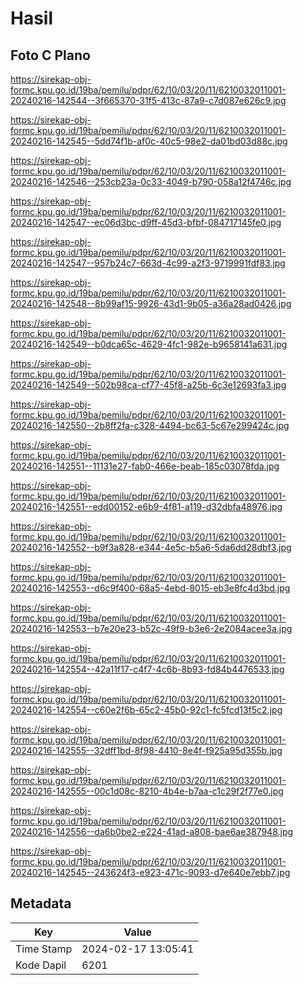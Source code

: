 # Hasil

## Foto C Plano

https://sirekap-obj-formc.kpu.go.id/19ba/pemilu/pdpr/62/10/03/20/11/6210032011001-20240216-142544--3f665370-31f5-413c-87a9-c7d087e626c9.jpg

https://sirekap-obj-formc.kpu.go.id/19ba/pemilu/pdpr/62/10/03/20/11/6210032011001-20240216-142545--5dd74f1b-af0c-40c5-98e2-da01bd03d88c.jpg

https://sirekap-obj-formc.kpu.go.id/19ba/pemilu/pdpr/62/10/03/20/11/6210032011001-20240216-142546--253cb23a-0c33-4049-b790-058a12f4746c.jpg

https://sirekap-obj-formc.kpu.go.id/19ba/pemilu/pdpr/62/10/03/20/11/6210032011001-20240216-142547--ec06d3bc-d9ff-45d3-bfbf-084717145fe0.jpg

https://sirekap-obj-formc.kpu.go.id/19ba/pemilu/pdpr/62/10/03/20/11/6210032011001-20240216-142547--957b24c7-663d-4c99-a2f3-9719991fdf83.jpg

https://sirekap-obj-formc.kpu.go.id/19ba/pemilu/pdpr/62/10/03/20/11/6210032011001-20240216-142548--8b99af15-9926-43d1-9b05-a36a28ad0426.jpg

https://sirekap-obj-formc.kpu.go.id/19ba/pemilu/pdpr/62/10/03/20/11/6210032011001-20240216-142549--b0dca65c-4629-4fc1-982e-b9658141a631.jpg

https://sirekap-obj-formc.kpu.go.id/19ba/pemilu/pdpr/62/10/03/20/11/6210032011001-20240216-142549--502b98ca-cf77-45f8-a25b-6c3e12693fa3.jpg

https://sirekap-obj-formc.kpu.go.id/19ba/pemilu/pdpr/62/10/03/20/11/6210032011001-20240216-142550--2b8ff2fa-c328-4494-bc63-5c67e299424c.jpg

https://sirekap-obj-formc.kpu.go.id/19ba/pemilu/pdpr/62/10/03/20/11/6210032011001-20240216-142551--11131e27-fab0-466e-beab-185c03078fda.jpg

https://sirekap-obj-formc.kpu.go.id/19ba/pemilu/pdpr/62/10/03/20/11/6210032011001-20240216-142551--edd00152-e6b9-4f81-a119-d32dbfa48976.jpg

https://sirekap-obj-formc.kpu.go.id/19ba/pemilu/pdpr/62/10/03/20/11/6210032011001-20240216-142552--b9f3a828-e344-4e5c-b5a6-5da6dd28dbf3.jpg

https://sirekap-obj-formc.kpu.go.id/19ba/pemilu/pdpr/62/10/03/20/11/6210032011001-20240216-142553--d6c9f400-68a5-4ebd-8015-eb3e8fc4d3bd.jpg

https://sirekap-obj-formc.kpu.go.id/19ba/pemilu/pdpr/62/10/03/20/11/6210032011001-20240216-142553--b7e20e23-b52c-49f9-b3e6-2e2084acee3a.jpg

https://sirekap-obj-formc.kpu.go.id/19ba/pemilu/pdpr/62/10/03/20/11/6210032011001-20240216-142554--42a11f17-c4f7-4c6b-8b93-fd84b4476533.jpg

https://sirekap-obj-formc.kpu.go.id/19ba/pemilu/pdpr/62/10/03/20/11/6210032011001-20240216-142554--c60e2f6b-65c2-45b0-92c1-fc5fcd13f5c2.jpg

https://sirekap-obj-formc.kpu.go.id/19ba/pemilu/pdpr/62/10/03/20/11/6210032011001-20240216-142555--32dff1bd-8f98-4410-8e4f-f925a95d355b.jpg

https://sirekap-obj-formc.kpu.go.id/19ba/pemilu/pdpr/62/10/03/20/11/6210032011001-20240216-142555--00c1d08c-8210-4b4e-b7aa-c1c29f2f77e0.jpg

https://sirekap-obj-formc.kpu.go.id/19ba/pemilu/pdpr/62/10/03/20/11/6210032011001-20240216-142556--da6b0be2-e224-41ad-a808-bae6ae387948.jpg

https://sirekap-obj-formc.kpu.go.id/19ba/pemilu/pdpr/62/10/03/20/11/6210032011001-20240216-142545--243624f3-e923-471c-9093-d7e640e7ebb7.jpg


## Metadata

| Key        | Value               |
| ---------- | ------------------- |
| Time Stamp | 2024-02-17 13:05:41 |
| Kode Dapil | 6201                |



